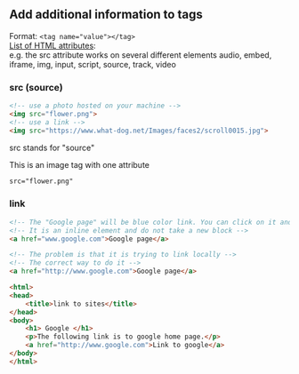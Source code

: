 ## Add additional information to tags  
Format:  ```<tag name="value"></tag> ```  
[List of HTML attributes]:  
e.g. the src attribute works on several different elements audio, embed, iframe, img, input, script, source, track, video  

### src (source)
```html 
<!-- use a photo hosted on your machine -->
<img src="flower.png">
<!-- use a link -->
<img src="https://www.what-dog.net/Images/faces2/scroll0015.jpg">
```  
src stands for "source"

This is an image tag with one attribute 
```html 
src="flower.png" 
```  
### link
```html
<!-- The "Google page" will be blue color link. You can click on it and it will direct you to google.-->
<!-- It is an inline element and do not take a new block -->
<a href="www.google.com">Google page</a>

<!-- The problem is that it is trying to link locally -->
<!-- The correct way to do it -->
<a href="http://www.google.com">Google page</a>
```

```html
<html>
<head>
	<title>link to sites</title>
</head>
<body>
	<h1> Google </h1>
	<p>The following link is to google home page.</p>
	<a href="http://www.google.com">Link to google</a>
</body>
</html>
```



[List of HTML attributes]:https://developer.mozilla.org/en-US/docs/Web/HTML/Attributes

